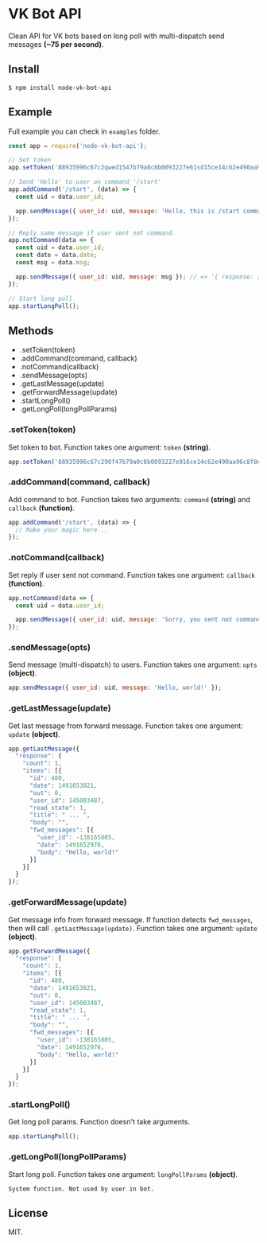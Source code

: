 # VK Bot API

Clean API for VK bots based on long poll with multi-dispatch send messages **(~75 per second)**.

## Install

```
$ npm install node-vk-bot-api
```

## Example

Full example you can check in `examples` folder.

```javascript
const app = require('node-vk-bot-api');

// Set token
app.setToken('88935996c67c2qwed1547b79a0c8b0093227e61sd15ce14c62e490aa96c8f8ed3090c9cbcdda92c8fadf1f5c74c');

// Send 'Hello' to user on command '/start'
app.addCommand('/start', (data) => {
  const uid = data.user_id;

  app.sendMessage({ user_id: uid, message: 'Hello, this is /start command!' }); // => '{ response: [ 1 ] }'
});

// Reply same message if user sent not command.
app.notCommand(data => {
  const uid = data.user_id;
  const date = data.date;
  const msg = data.msg;

  app.sendMessage({ user_id: uid, message: msg }); // => '{ response: [ 3 ] }'
});

// Start long poll
app.startLongPoll();
```

## Methods

* .setToken(token)
* .addCommand(command, callback)
* .notCommand(callback)
* .sendMessage(opts)
* .getLastMessage(update)
* .getForwardMessage(update)
* .startLongPoll()
* .getLongPoll(longPollParams)

### .setToken(token)

Set token to bot. Function takes one argument: `token` **(string)**.

```javascript
app.setToken('88935996c67c290f47b79a0c8b0093227e916ce14c62e490aa96c8f8ed3090c9cbcdda92c8fadf1f5c74c');
```

### .addCommand(command, callback)

Add command to bot. Function takes two arguments: `command` **(string)** and `callback` **(function)**.

```javascript
app.addCommand('/start', (data) => {
  // Make your magic here...
});
```

### .notCommand(callback)

Set reply if user sent not command. Function takes one argument: `callback` **(function)**.

```javascript
app.notCommand(data => {
  const uid = data.user_id;

  app.sendMessage({ user_id: uid, message: 'Sorry, you sent not command to bot.' });
});
```

### .sendMessage(opts)

Send message (multi-dispatch) to users. Function takes one argument: `opts` **(object)**.

```javascript
app.sendMessage({ user_id: uid, message: 'Hello, world!' });
```

### .getLastMessage(update)

Get last message from forward message. Function takes one argument: `update` **(object)**.

```javascript
app.getLastMessage({
  "response": {
    "count": 1,
    "items": [{
      "id": 480,
      "date": 1491653021,
      "out": 0,
      "user_id": 145003487,
      "read_state": 1,
      "title": " ... ",
      "body": "",
      "fwd_messages": [{
        "user_id": -138165805,
        "date": 1491652976,
        "body": "Hello, world!"
      }]
    }]
  }
});
```

### .getForwardMessage(update)

Get message info from forward message. If function detects `fwd_messages`, then will call `.getLastMessage(update)`. Function takes one argument: `update` **(object)**.

```javascript
app.getForwardMessage({
  "response": {
    "count": 1,
    "items": [{
      "id": 480,
      "date": 1491653021,
      "out": 0,
      "user_id": 145003487,
      "read_state": 1,
      "title": " ... ",
      "body": "",
      "fwd_messages": [{
        "user_id": -138165805,
        "date": 1491652976,
        "body": "Hello, world!"
      }]
    }]
  }
});
```

### .startLongPoll()

Get long poll params. Function doesn't take arguments.

```javascript
app.startLongPoll();
```

### .getLongPoll(longPollParams)

Start long poll. Function takes one argument: `longPollParams` **(object)**.

```
System function. Not used by user in bot.
```

## License

MIT.
